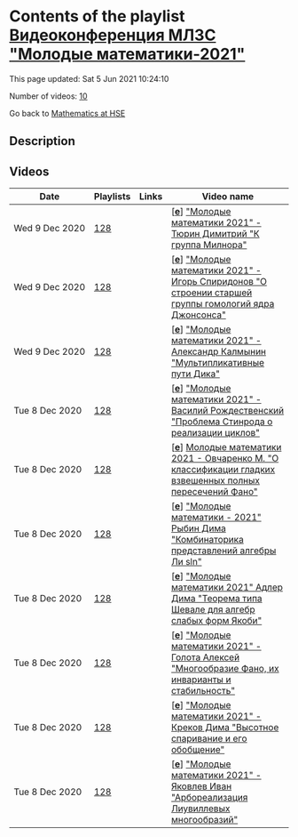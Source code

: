 # Contents of the playlist [Видеоконференция МЛЗС "Молодые математики-2021"](https://www.youtube.com/playlist?list=PLq3E5oubNNoAlDZQWyCxEy-sjOVvFMdPy)

This page updated: Sat 5 Jun 2021 10:24:10

Number of videos: [10](#videos)

Go back to [Mathematics at HSE](../README.md)

## Description



## Videos

|Date|Playlists|Links|Video name|
|---|---|---|---|
| Wed&nbsp;9&nbsp;Dec&nbsp;2020 | [128](../playlists/128 "Видеоконференция МЛЗС \"Молодые математики-2021\"") |  | [[**e**](https://studio.youtube.com/video/719mYPCpzNY/edit "Edit")] ["Молодые математики 2021"  -  Тюрин Димитрий  "К  группа Милнора"](https://www.youtube.com/watch?v=719mYPCpzNY&list=PLq3E5oubNNoAlDZQWyCxEy-sjOVvFMdPy "Итоговая конференция МЛЗС \"Молодые математики - 2021\"") |
| Wed&nbsp;9&nbsp;Dec&nbsp;2020 | [128](../playlists/128 "Видеоконференция МЛЗС \"Молодые математики-2021\"") |  | [[**e**](https://studio.youtube.com/video/uaDpifrHPoE/edit "Edit")] ["Молодые математики 2021" -  Игорь Спиридонов  "О строении старшей группы гомологий ядра Джонсонса"](https://www.youtube.com/watch?v=uaDpifrHPoE&list=PLq3E5oubNNoAlDZQWyCxEy-sjOVvFMdPy "итоговая конференция МЛЗС \"Молодые математики\"") |
| Wed&nbsp;9&nbsp;Dec&nbsp;2020 | [128](../playlists/128 "Видеоконференция МЛЗС \"Молодые математики-2021\"") |  | [[**e**](https://studio.youtube.com/video/LMgt2w1McrE/edit "Edit")] ["Молодые математики 2021" - Александр Калмынин   "Мультипликативные пути Дика"](https://www.youtube.com/watch?v=LMgt2w1McrE&list=PLq3E5oubNNoAlDZQWyCxEy-sjOVvFMdPy "Итоговая конференция МЛЗС \"Молодые математики - 2021\"") |
| Tue&nbsp;8&nbsp;Dec&nbsp;2020 | [128](../playlists/128 "Видеоконференция МЛЗС \"Молодые математики-2021\"") |  | [[**e**](https://studio.youtube.com/video/9dg4FqZyKBE/edit "Edit")] ["Молодые математики 2021" -   Василий Рождественский   "Проблема Стинрода о реализации циклов"](https://www.youtube.com/watch?v=9dg4FqZyKBE&list=PLq3E5oubNNoAlDZQWyCxEy-sjOVvFMdPy "Итоговая конференция МЛЗС \"Молодые математики - 2021\"") |
| Tue&nbsp;8&nbsp;Dec&nbsp;2020 | [128](../playlists/128 "Видеоконференция МЛЗС \"Молодые математики-2021\"") |  | [[**e**](https://studio.youtube.com/video/RRur59Om9dY/edit "Edit")] [Молодые математики 2021 - Овчаренко М. "О классификации гладких взвешенных полных пересечений Фано"](https://www.youtube.com/watch?v=RRur59Om9dY&list=PLq3E5oubNNoAlDZQWyCxEy-sjOVvFMdPy "Итоговая конференция МЛЗС \"Молодые математики - 2021\"") |
| Tue&nbsp;8&nbsp;Dec&nbsp;2020 | [128](../playlists/128 "Видеоконференция МЛЗС \"Молодые математики-2021\"") |  | [[**e**](https://studio.youtube.com/video/MQYkn2LslFk/edit "Edit")] ["Молодые математики - 2021"  Рыбин Дима "Комбинаторика представлений алгебры Ли sln"](https://www.youtube.com/watch?v=MQYkn2LslFk&list=PLq3E5oubNNoAlDZQWyCxEy-sjOVvFMdPy "Итоговая конференция МЛЗС \"Молодые математики - 2021\"") |
| Tue&nbsp;8&nbsp;Dec&nbsp;2020 | [128](../playlists/128 "Видеоконференция МЛЗС \"Молодые математики-2021\"") |  | [[**e**](https://studio.youtube.com/video/I7pCfqwUlI4/edit "Edit")] ["Молодые математики 2021"  Адлер Дима "Теорема типа Шевале для алгебр слабых форм Якоби"](https://www.youtube.com/watch?v=I7pCfqwUlI4&list=PLq3E5oubNNoAlDZQWyCxEy-sjOVvFMdPy "Итоговая конференция МЛЗС \"Молодые математики - 2021\"") |
| Tue&nbsp;8&nbsp;Dec&nbsp;2020 | [128](../playlists/128 "Видеоконференция МЛЗС \"Молодые математики-2021\"") |  | [[**e**](https://studio.youtube.com/video/rAUimnSQUKA/edit "Edit")] ["Молодые математики 2021"  - Голота Алексей "Многообразие Фано, их инварианты и стабильность"](https://www.youtube.com/watch?v=rAUimnSQUKA&list=PLq3E5oubNNoAlDZQWyCxEy-sjOVvFMdPy "Итоговая конференция МЛЗС \"Молодые математики - 2021\"") |
| Tue&nbsp;8&nbsp;Dec&nbsp;2020 | [128](../playlists/128 "Видеоконференция МЛЗС \"Молодые математики-2021\"") |  | [[**e**](https://studio.youtube.com/video/wVZfm4ceSMk/edit "Edit")] ["Молодые математики 2021" -  Креков Дима  "Высотное спаривание и его обобщение"](https://www.youtube.com/watch?v=wVZfm4ceSMk&list=PLq3E5oubNNoAlDZQWyCxEy-sjOVvFMdPy "Итоговая конференция МЛЗС \"Молодые математики - 2021\"") |
| Tue&nbsp;8&nbsp;Dec&nbsp;2020 | [128](../playlists/128 "Видеоконференция МЛЗС \"Молодые математики-2021\"") |  | [[**e**](https://studio.youtube.com/video/PWBIBzJBgS0/edit "Edit")] ["Молодые математики 2021" -   Яковлев Иван "Арбореализация Лиувиллевых многообразий"](https://www.youtube.com/watch?v=PWBIBzJBgS0&list=PLq3E5oubNNoAlDZQWyCxEy-sjOVvFMdPy "Итоговая конференция МЛЗС \"Молодые математики - 2021\"") |
